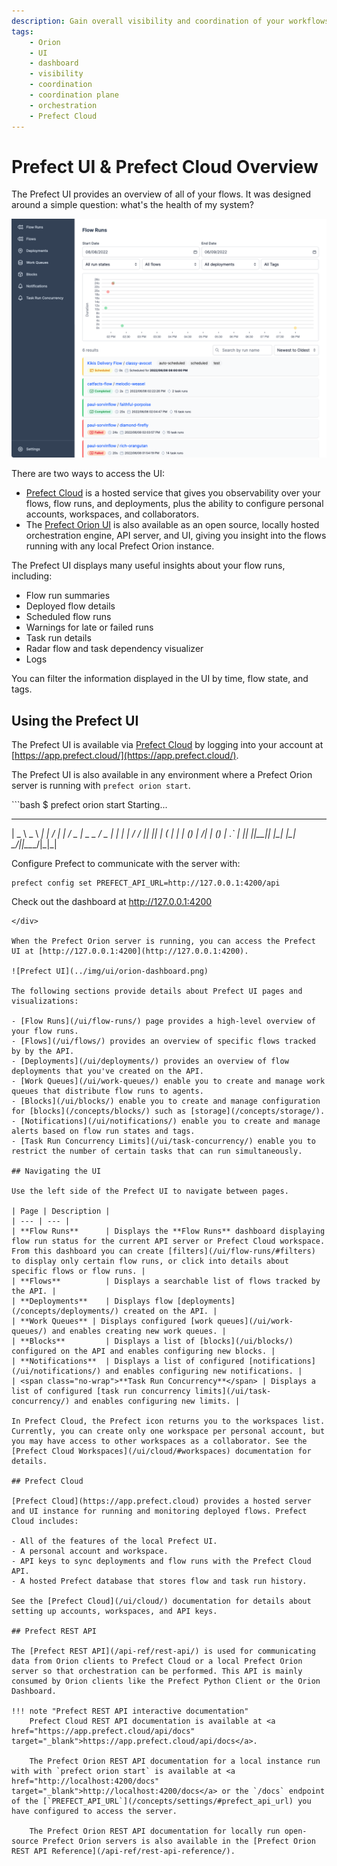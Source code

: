 ```yaml
---
description: Gain overall visibility and coordination of your workflows with Prefect UI and Prefect Cloud.
tags:
    - Orion
    - UI
    - dashboard
    - visibility
    - coordination
    - coordination plane
    - orchestration
    - Prefect Cloud
---
```


# Prefect UI & Prefect Cloud Overview

The Prefect UI provides an overview of all of your flows. It was designed around a simple question: what's the health of my system?

![Prefect UI](../img/ui/orion-dashboard.png)

There are two ways to access the UI:

- [Prefect Cloud](/ui/cloud/) is a hosted service that gives you observability over your flows, flow runs, and deployments, plus the ability to configure personal accounts, workspaces, and collaborators.
- The [Prefect Orion UI](#using-the-prefect-ui) is also available as an open source, locally hosted orchestration engine, API server, and UI, giving you insight into the flows running with any local Prefect Orion instance.

The Prefect UI displays many useful insights about your flow runs, including:

- Flow run summaries
- Deployed flow details
- Scheduled flow runs
- Warnings for late or failed runs
- Task run details 
- Radar flow and task dependency visualizer 
- Logs

You can filter the information displayed in the UI by time, flow state, and tags.

## Using the Prefect UI

The Prefect UI is available via [Prefect Cloud](/ui/cloud/) by logging into your account at [https://app.prefect.cloud/](https://app.prefect.cloud/).

The Prefect UI is also available in any environment where a Prefect Orion server is running with `prefect orion start`.

<div class="terminal">
```bash
$ prefect orion start
Starting...

 ___ ___ ___ ___ ___ ___ _____    ___  ___ ___ ___  _  _
| _ \ _ \ __| __| __/ __|_   _|  / _ \| _ \_ _/ _ \| \| |
|  _/   / _|| _|| _| (__  | |   | (_) |   /| | (_) | .` |
|_| |_|_\___|_| |___\___| |_|    \___/|_|_\___\___/|_|\_|

Configure Prefect to communicate with the server with:

    prefect config set PREFECT_API_URL=http://127.0.0.1:4200/api

Check out the dashboard at http://127.0.0.1:4200
```
</div>

When the Prefect Orion server is running, you can access the Prefect UI at [http://127.0.0.1:4200](http://127.0.0.1:4200).

![Prefect UI](../img/ui/orion-dashboard.png)

The following sections provide details about Prefect UI pages and visualizations:

- [Flow Runs](/ui/flow-runs/) page provides a high-level overview of your flow runs.
- [Flows](/ui/flows/) provides an overview of specific flows tracked by by the API.
- [Deployments](/ui/deployments/) provides an overview of flow deployments that you've created on the API.
- [Work Queues](/ui/work-queues/) enable you to create and manage work queues that distribute flow runs to agents.
- [Blocks](/ui/blocks/) enable you to create and manage configuration for [blocks](/concepts/blocks/) such as [storage](/concepts/storage/).
- [Notifications](/ui/notifications/) enable you to create and manage alerts based on flow run states and tags.
- [Task Run Concurrency Limits](/ui/task-concurrency/) enable you to restrict the number of certain tasks that can run simultaneously.

## Navigating the UI

Use the left side of the Prefect UI to navigate between pages.

| Page | Description |
| --- | --- |
| **Flow Runs**      | Displays the **Flow Runs** dashboard displaying flow run status for the current API server or Prefect Cloud workspace. From this dashboard you can create [filters](/ui/flow-runs/#filters) to display only certain flow runs, or click into details about specific flows or flow runs. |
| **Flows**          | Displays a searchable list of flows tracked by the API. |
| **Deployments**    | Displays flow [deployments](/concepts/deployments/) created on the API. |
| **Work Queues** | Displays configured [work queues](/ui/work-queues/) and enables creating new work queues. |
| **Blocks**         | Displays a list of [blocks](/ui/blocks/) configured on the API and enables configuring new blocks. |
| **Notifications**  | Displays a list of configured [notifications](/ui/notifications/) and enables configuring new notifications. |
| <span class="no-wrap">**Task Run Concurrency**</span> | Displays a list of configured [task run concurrency limits](/ui/task-concurrency/) and enables configuring new limits. |

In Prefect Cloud, the Prefect icon returns you to the workspaces list. Currently, you can create only one workspace per personal account, but you may have access to other workspaces as a collaborator. See the [Prefect Cloud Workspaces](/ui/cloud/#workspaces) documentation for details. 

## Prefect Cloud

[Prefect Cloud](https://app.prefect.cloud) provides a hosted server and UI instance for running and monitoring deployed flows. Prefect Cloud includes:

- All of the features of the local Prefect UI.
- A personal account and workspace.
- API keys to sync deployments and flow runs with the Prefect Cloud API.
- A hosted Prefect database that stores flow and task run history.

See the [Prefect Cloud](/ui/cloud/) documentation for details about setting up accounts, workspaces, and API keys.

## Prefect REST API

The [Prefect REST API](/api-ref/rest-api/) is used for communicating data from Orion clients to Prefect Cloud or a local Prefect Orion server so that orchestration can be performed. This API is mainly consumed by Orion clients like the Prefect Python Client or the Orion Dashboard.

!!! note "Prefect REST API interactive documentation"
    Prefect Cloud REST API documentation is available at <a href="https://app.prefect.cloud/api/docs" target="_blank">https://app.prefect.cloud/api/docs</a>.

    The Prefect Orion REST API documentation for a local instance run with with `prefect orion start` is available at <a href="http://localhost:4200/docs" target="_blank">http://localhost:4200/docs</a> or the `/docs` endpoint of the [`PREFECT_API_URL`](/concepts/settings/#prefect_api_url) you have configured to access the server.

    The Prefect Orion REST API documentation for locally run open-source Prefect Orion servers is also available in the [Prefect Orion REST API Reference](/api-ref/rest-api-reference/).
